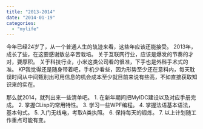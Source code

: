 ```yaml
---
title: "2013-2014"
date: "2014-01-19"
categories: 
  - "mylife"
---
```


今年已经24岁了，从一个普通人生的轨迹来看，这些年应该还能接受。 2013年，成长了些，在这要感谢敖总辛苦栽培。 关于互联网行业，应该是爆发的节奏的才对，要厚积。 关于科技行业，小米这类公司看的很准，下手也是外科手术式的准。 KP我觉得还是随身带着吧，手机少看些，因为形势至少还在意料内，每天耽误时间从中间甄别出可用信息的机会成本至少就目前来说有些高，不如直接获取知识来的实在。

那么就2014，就列出来一些清单吧。 1. 在新年期间把MyIDC建设以及对应手册完成。 2. 掌握CLisp的常用特性。 3. 学习一些WPF编程。 4. 掌握法语基本语法，基本句式。 5. 入门无线电，考取A类执照。 6. 保持每天的锻炼。 7. 以上计划随工作重点可能有变。
